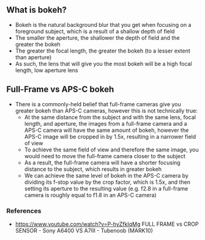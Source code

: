 ## What is bokeh?

- Bokeh is the natural background blur that you get when focusing on a foreground subject, which is a result of a shallow depth of field
- The smaller the aperture, the shallower the depth of field and the greater the bokeh
- The greater the focal length, the greater the bokeh (to a lesser extent than aperture)
- As such, the lens that will give you the most bokeh will be a high focal length, low aperture lens

## Full-Frame vs APS-C bokeh

- There is a commonly-held belief that full-frame cameras give you greater bokeh than APS-C cameras, however this is not technically true:
	- At the same distance from the subject and with the same lens, focal length, and aperture, the images from a full-frame camera and a APS-C camera will have the same amount of bokeh, however the APS-C image will be cropped in by 1.5x, resulting in a narrower field of view
	- To achieve the same field of view and therefore the same image, you would need to move the full-frame camera closer to the subject
	- As a result, the full-frame camera will have a shorter focusing distance to the subject, which results in greater bokeh
	- We can achieve the same level of bokeh in the APS-C camera by dividing its f-stop value by the crop factor, which is 1.5x, and then setting its aperture to the resulting value (e.g. f2.8 in a full-frame camera is roughly equal to f1.8 in an APS-C camera)


### References
- https://www.youtube.com/watch?v=P-hyZfkIqMg FULL FRAME vs CROP SENSOR - Sony A6400 VS A7III - Tubenoob (MARK10)